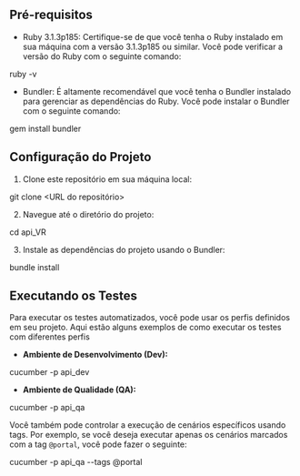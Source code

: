 ## Pré-requisitos

- Ruby 3.1.3p185: Certifique-se de que você tenha o Ruby instalado em sua máquina com a versão 3.1.3p185 ou similar. Você pode verificar a versão do Ruby com o seguinte comando:

ruby -v

- Bundler: É altamente recomendável que você tenha o Bundler instalado para gerenciar as dependências do Ruby. Você pode instalar o Bundler com o seguinte comando:

gem install bundler

## Configuração do Projeto

1. Clone este repositório em sua máquina local:

git clone <URL do repositório>

2. Navegue até o diretório do projeto:

cd api_VR

3. Instale as dependências do projeto usando o Bundler:

bundle install

## Executando os Testes

Para executar os testes automatizados, você pode usar os perfis definidos em seu projeto. Aqui estão alguns exemplos de como executar os testes com diferentes perfis

- **Ambiente de Desenvolvimento (Dev):**

cucumber -p api_dev

- **Ambiente de Qualidade (QA):**

cucumber -p api_qa

Você também pode controlar a execução de cenários específicos usando tags. Por exemplo, se você deseja executar apenas os cenários marcados com a tag `@portal`, você pode fazer o seguinte:

cucumber -p api_qa --tags @portal
